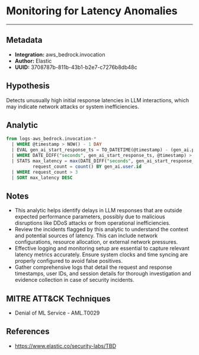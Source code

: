 # Monitoring for Latency Anomalies

---

## Metadata

- **Integration:** aws_bedrock.invocation
- **Author:** Elastic
- **UUID:** 3708787b-811b-43b1-b2e7-c7276b8db48c

## Hypothesis

Detects unusually high initial response latencies in LLM interactions, which may indicate network attacks or system inefficiencies.

## Analytic

```sql
from logs-aws_bedrock.invocation-*
  | WHERE @timestamp > NOW() - 1 DAY
  | EVAL gen_ai_start_response_ts = TO_DATETIME(@timestamp) - (gen_ai.performance.start_response_time / 1000)
  | WHERE DATE_DIFF("seconds", gen_ai_start_response_ts, @timestamp) > 5
  | STATS max_latency = max(DATE_DIFF("seconds", gen_ai_start_response_ts, @timestamp)),
          request_count = count() BY gen_ai.user.id
  | WHERE request_count > 3
  | SORT max_latency DESC
```

## Notes

- This analytic helps identify delays in LLM responses that are outside expected performance parameters, possibly due to malicious disruptions like DDoS attacks or from operational inefficiencies.
- Review the incidents flagged by this analytic to understand the context and potential sources of latency. This can include network configurations, resource allocation, or external network pressures.
- Effective logging and monitoring setup are essential to capture relevant latency metrics accurately. Ensure system clocks and time syncing are properly configured to avoid false positives.
- Gather comprehensive logs that detail the request and response timestamps, user IDs, and session details for thorough investigation and evidence collection in case of security incidents.

## MITRE ATT&CK Techniques

- Denial of ML Service - AML.T0029

## References

- https://www.elastic.co/security-labs/TBD

